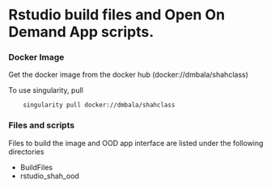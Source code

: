 # Rstudio build files and Open On Demand App scripts. 

### Docker Image
Get the docker image from the docker hub (docker://dmbala/shahclass)

To use singularity, pull 
```
    singularity pull docker://dmbala/shahclass  
```
### Files and scripts
Files to build the image and OOD app interface are listed under the following directories
* BuildFiles		
* rstudio_shah_ood

